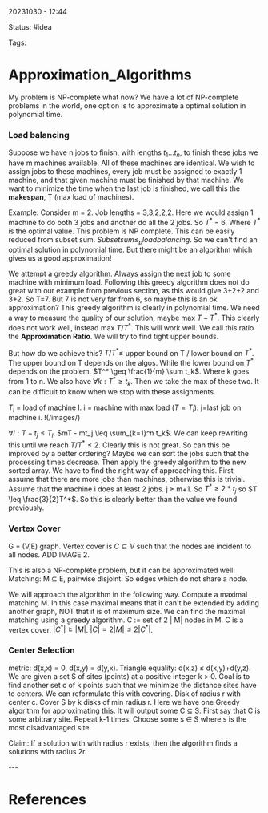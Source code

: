 20231030 - 12:44

Status: #idea

Tags:

# Approximation_Algorithms
My problem is NP-complete what now? We have a lot of NP-complete problems in the world, one option is to approximate a optimal solution in polynomial time. 

### Load balancing
Suppose we have n jobs to finish, with lengths $t_1 ... t_n$, to finish these jobs we have m machines available. All of these machines are identical. We wish to assign jobs to these machines, every job must be assigned to exactly 1 machine, and that given machine must be finished by that machine. We want to minimize the time when the last job is finished, we call this the **makespan**, T (max load of machines).  

Example: Consider m = 2. Job lengths = 3,3,2,2,2. Here we would assign 1 machine to do both 3 jobs and another do all the 2 jobs. So $T^*$ = 6. Where $T^*$ is the optimal value. This problem is NP complete. This can be easily reduced from subset sum. $Subset sum \leq_p load balancing$. So we can't find an optimal solution in polynomial time. But there might be an algorithm which gives us a good approximation! 

We attempt a greedy algorithm. Always assign the next job to some machine with minimum load. Following this greedy algorithm does not do great with our example from previous section, as this would give 3+2+2 and 3+2. So T=7. But 7 is not very far from 6, so maybe this is an ok approximation? This greedy algorithm is clearly in polynomial time. We need a way to measure the quality of our solution, maybe max $T-T^*$. This clearly does not work well, instead max ${T}/{T^*}$. This will work well. We call this ratio the **Approximation Ratio**. We will try to find tight upper bounds. 

But how do we achieve this? $T/T^* \leq$ upper bound on T / lower bound on $T^*$. The upper bound on T depends on the algos. While the lower bound on $T^*$ depends on the problem. $T^* \geq \frac{1}{m} \sum t_k$. Where k goes from 1 to n. We also have $\forall k: T^* \geq t_k$. Then we take the max of these two. It can be difficult to know when we stop with these assignments. 

$T_l$ = load of machine l. i = machine with max load $(T=T_i)$. j=last job on machine i. 
!(/images/)

$\forall l: T-t_j \leq T_l$. $mT - mt_j \leq \sum_{k=1}^n t_k$. We can keep rewriting this until we reach $T/T^* \leq 2$. Clearly this is not great. So can this be improved by a better ordering? Maybe we can sort the jobs such that the processing times decrease. Then apply the greedy algorithm to the new sorted array. We have to find the right way of approaching this. First assume that there are more jobs than machines, otherwise this is trivial. Assume that the machine i does at least 2 jobs. j $\geq$ m+1. So $T^* \geq 2*t_j$ so $T \leq \frac{3}{2}T^*$. So this is clearly better than the value we found previously. 

### Vertex Cover
G = (V,E) graph. Vertex cover is $C \subseteq V$ such that the nodes are incident to all nodes. 
ADD IMAGE 2. 

This is also a NP-complete problem, but it can be approximated well! Matching: M $\subseteq$ E, pairwise disjoint. So edges which do not share a node. 

We will approach the algorithm in the following way. Compute a maximal matching M. In this case maximal means that it can't be extended by adding another graph, NOT that it is of maximum size. We can find the maximal matching using a greedy algorithm. C := set of 2 | M| nodes in M. C is a vertex cover. $|C^*| \geq |M|$. $|C|=2|M| \leq 2|C^*|$. 


### Center Selection
metric: d(x,x) = 0, d(x,y) = d(y,x). Triangle equality: d(x,z) $\leq$ d(x,y)+d(y,z). We are given a set S of sites (points) at a positive integer k > 0. Goal is to find another set c of k points such that we minimize the distance sites have to centers. We can reformulate this with covering. Disk of radius r with center c. Cover S by k disks of min radius r. Here we have one Greedy algorithm for approximating this. It will output some C $\subseteq$ S. First say that C is some arbitrary site. Repeat k-1 times: Choose some s $\in$ S where s is the most disadvantaged site. 

Claim: If a solution with with radius r exists, then the algorithm finds a solutions with radius 2r.  


\-\-\-
# References